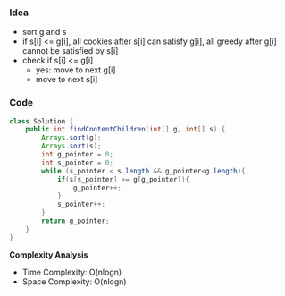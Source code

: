 ### Idea
- sort g and s
- if s[i] <= g[i], all cookies after s[i] can satisfy g[i], all greedy after g[i] cannot be satisfied by s[i]
- check if s[i] <= g[i]
  - yes: move to next g[i]
  - move to next s[i]
### Code

```java
class Solution {
    public int findContentChildren(int[] g, int[] s) {
        Arrays.sort(g);
        Arrays.sort(s);
        int g_pointer = 0;
        int s_pointer = 0;
        while (s_pointer < s.length && g_pointer<g.length){
            if(s[s_pointer] >= g[g_pointer]){
                g_pointer++;
            }
            s_pointer++;
        }
        return g_pointer;
    }
}

```

**Complexity Analysis**

- Time Complexity: O(nlogn)
- Space Complexity: O(nlogn)
